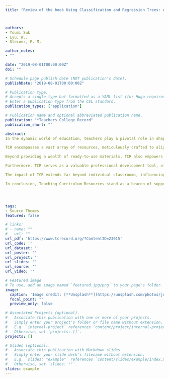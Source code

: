 ```yaml
---
title: "Review of the book Using Classification and Regression Trees: A Practical Primer, by X. Ma"



authors:
- Youmi Suk
- Lyu, W., 
- Steiner, P. M.

author_notes:
- ""

date: "2019-08-01T00:00:00Z"
doi: ""

# Schedule page publish date (NOT publication's date).
publishDate: "2019-08-01T00:00:00Z"

# Publication type.
# Accepts a single type but formatted as a YAML list (for Hugo requirements).
# Enter a publication type from the CSL standard.
publication_types: ["application"]

# Publication name and optional abbreviated publication name.
publication: "*Teachers College Record"
publication_short: ""

abstract: 
In the dynamic world of education, teachers play a pivotal role in shaping the minds of future generations. To effectively fulfill this responsibility, they rely on a comprehensive toolkit of resources, including lesson plans, worksheets, assessments, and other instructional materials. Teaching Curriculum Resources (TCR) emerge as indispensable allies in this endeavor, providing a rich repository of high-quality materials that support teachers in their quest for excellence.

TCR encompasses a vast array of resources, meticulously crafted to align with state and national standards, ensuring that students receive instruction that is both rigorous and engaging. These resources serve as blueprints for effective classroom instruction, providing teachers with a structured framework for delivering content, fostering student engagement, and assessing progress.

Beyond providing a wealth of ready-to-use materials, TCR also empowers teachers to adapt and personalize resources to meet the unique needs of their students. By offering flexible templates, modifiable activities, and differentiated instruction strategies, TCR encourages teachers to tailor their approach to the diverse learning styles and abilities of their students.

Furthermore, TCR serves as a valuable professional development tool, offering teachers access to a wealth of training materials, webinars, and online courses. These resources enable teachers to stay abreast of the latest pedagogical advancements, refine their instructional techniques, and enhance their effectiveness in the classroom.

The impact of TCR extends far beyond individual classrooms, influencing the overall quality of education on a broader scale. By providing teachers with access to high-quality resources, TCR promotes consistency and coherence in instructional practices across schools and districts. This, in turn, contributes to a more equitable and effective educational experience for all students.

In conclusion, Teaching Curriculum Resources stand as a beacon of support for teachers, providing them with the tools and guidance they need to navigate the complexities of education. By empowering teachers to deliver engaging, standards-aligned instruction, TCR plays a pivotal role in shaping the future of education.




tags:
- Source Themes
featured: false

# links:
# - name: ""
#   url: ""
url_pdf: 'https://www.tcrecord.org/?ContentID=23015'
url_code: ''
url_dataset: ''
url_poster: ''
url_project: ''
url_slides: ''
url_source: ''
url_video: ''

# Featured image
# To use, add an image named `featured.jpg/png` to your page's folder. 
image:
  caption: 'Image credit: [**Unsplash**](https://unsplash.com/photos/jdD8gXaTZsc)'
  focal_point: ""
  preview_only: false

# Associated Projects (optional).
#   Associate this publication with one or more of your projects.
#   Simply enter your project's folder or file name without extension.
#   E.g. `internal-project` references `content/project/internal-project/index.md`.
#   Otherwise, set `projects: []`.
projects: []

# Slides (optional).
#   Associate this publication with Markdown slides.
#   Simply enter your slide deck's filename without extension.
#   E.g. `slides: "example"` references `content/slides/example/index.md`.
#   Otherwise, set `slides: ""`.
slides: example
---
```


